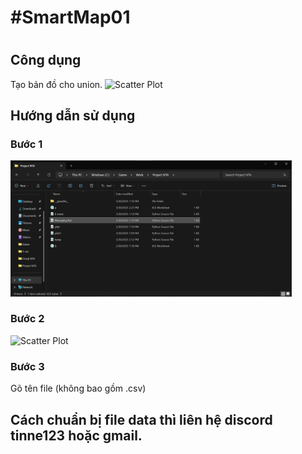 <h1>#SmartMap01<h1>
<h2>Công dụng</h1>
Tạo bản đồ cho union.
<img src="Screenshot_3" alt="Scatter Plot" width="450">
<h2>Hướng dẫn sử dụng</h2>
<h3>Bước 1</h3>
<img src="Screenshot_1.png" alt="Scatter Plot" width="450">
<h3>Bước 2</h3>
<img src="Sreenshot_2.png" alt="Scatter Plot" width="450">
<h3>Bước 3</h3>
Gõ tên file (không bao gồm .csv)
<h2>Cách chuẩn bị file data thì liên hệ discord tinne123 hoặc gmail.</h2>
